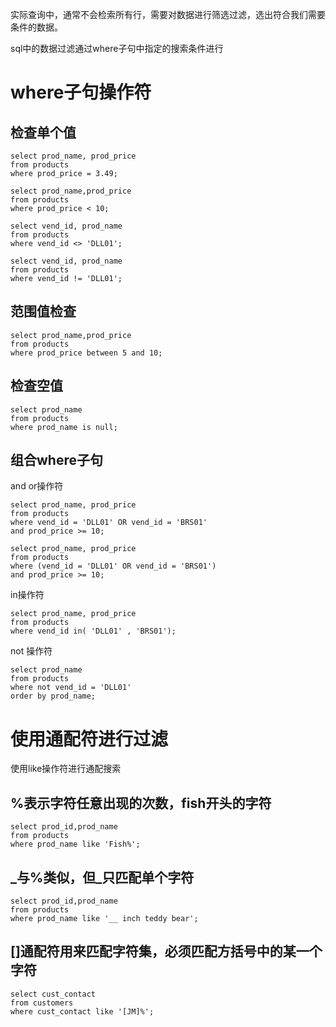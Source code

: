 实际查询中，通常不会检索所有行，需要对数据进行筛选过滤，选出符合我们需要条件的数据。

sql中的数据过滤通过where子句中指定的搜索条件进行

# where子句操作符

## 检查单个值
```
select prod_name, prod_price
from products
where prod_price = 3.49;

select prod_name,prod_price
from products
where prod_price < 10;

select vend_id, prod_name
from products
where vend_id <> 'DLL01';

select vend_id, prod_name
from products
where vend_id != 'DLL01';
```

## 范围值检查
```
select prod_name,prod_price
from products
where prod_price between 5 and 10;
```

## 检查空值
```
select prod_name
from products
where prod_name is null;
```

## 组合where子句
and or操作符
```
select prod_name, prod_price
from products
where vend_id = 'DLL01' OR vend_id = 'BRS01'
and prod_price >= 10;

select prod_name, prod_price
from products
where (vend_id = 'DLL01' OR vend_id = 'BRS01')
and prod_price >= 10;
```

in操作符
```
select prod_name, prod_price
from products
where vend_id in( 'DLL01' , 'BRS01');
```

not 操作符
```
select prod_name
from products
where not vend_id = 'DLL01'
order by prod_name;
```

# 使用通配符进行过滤
使用like操作符进行通配搜索
## %表示字符任意出现的次数，fish开头的字符
```
select prod_id,prod_name
from products
where prod_name like 'Fish%';
```
## _与%类似，但_只匹配单个字符
```
select prod_id,prod_name
from products
where prod_name like '__ inch teddy bear';
```

## []通配符用来匹配字符集，必须匹配方括号中的某一个字符
```
select cust_contact
from customers
where cust_contact like '[JM]%';
```
